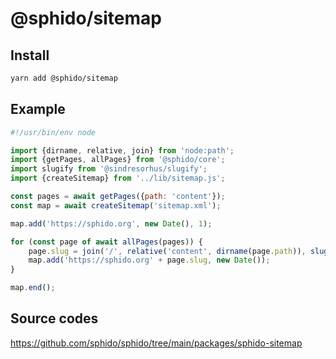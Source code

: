 # @sphido/sitemap

## Install

```bash
yarn add @sphido/sitemap
```

## Example

```javascript
#!/usr/bin/env node

import {dirname, relative, join} from 'node:path';
import {getPages, allPages} from '@sphido/core';
import slugify from '@sindresorhus/slugify';
import {createSitemap} from '../lib/sitemap.js';

const pages = await getPages({path: 'content'});
const map = await createSitemap('sitemap.xml');

map.add('https://sphido.org', new Date(), 1);

for (const page of await allPages(pages)) {
	page.slug = join('/', relative('content', dirname(page.path)), slugify(page.name) + '.html');
	map.add('https://sphido.org' + page.slug, new Date());
}

map.end();
```

## Source codes

https://github.com/sphido/sphido/tree/main/packages/sphido-sitemap